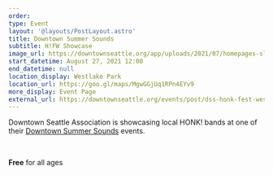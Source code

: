 ```yaml
---
order:
type: Event
layout: '@layouts/PostLayout.astro'
title: Downtown Summer Sounds
subtitle: H!FW Showcase
image_url: https://downtownseattle.org/app/uploads/2021/07/homepages-slider-events-downtown-summer-sounds-audience-20210714-4x3-v1-800x600-c-default.jpg?uploadedAt=11111111111
start_datetime: August 27, 2021 12:00
end_datetime: null
location_display: Westlake Park
location_url: https://goo.gl/maps/MgwGGjUq1RPn4EYv9
more_display: Event Page
external_url: https://downtownseattle.org/events/post/dss-honk-fest-west-showcase/
---
```


Downtown Seattle Association is showcasing local HONK! bands at one of their [Downtown Summer Sounds](https://downtownseattle.org/events/downtown-summer-sounds/) events.

<br/>

**Free** for all ages

<br/>
